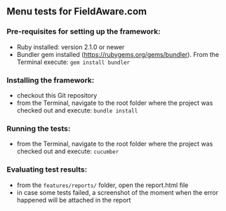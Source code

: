## Menu tests for FieldAware.com

### Pre-requisites for setting up the framework:
- Ruby installed: version 2.1.0 or newer
- Bundler gem installed (https://rubygems.org/gems/bundler). From the Terminal execute: `gem install bundler`

### Installing the framework:
- checkout this Git repository
- from the Terminal, navigate to the root folder where the project was checked out and execute: `bundle install`

### Running the tests:
- from the Terminal, navigate to the root folder where the project was checked out and execute: `cucumber`

### Evaluating test results:
- from the `features/reports/` folder, open the report.html file
- in case some tests failed, a screenshot of the moment when the error happened will be attached in the report
